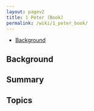 ```yaml
---
layout: pagev2
title: 1 Peter (Book)
permalink: /wiki/1_peter_book/
---
```

- [Background](#background)

## Background

## Summary

## Topics
